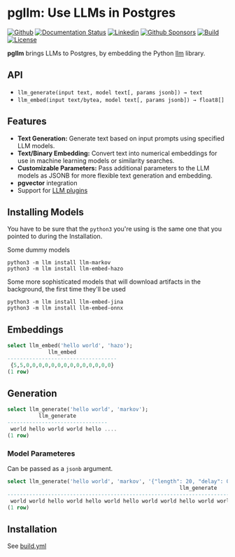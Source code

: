 # pgllm: Use LLMs in Postgres

[![Github](https://img.shields.io/static/v1?label=GitHub&message=Repo&logo=GitHub&color=green)](https://github.com/Florents-Tselai/pgllm)
[![Documentation Status](https://readthedocs.org/projects/pgllm/badge/?version=stable)](http://pgllm.tselai.com/en/latest/?badge=stable)
[![Linkedin](https://img.shields.io/badge/LinkedIn-0077B5?logo=linkedin&logoColor=white)](https://www.linkedin.com/in/florentstselai/)
[![Github Sponsors](https://img.shields.io/static/v1?label=Sponsor&message=%E2%9D%A4&logo=GitHub&color=pink)](https://github.com/sponsors/Florents-Tselai/)
[![Build](https://github.com/Florents-Tselai/pgllm/actions/workflows/build.yml/badge.svg?branch=main)](https://github.com/Florents-Tselai/pgllm/actions?query=workflow%3Abuild)
[![License](https://img.shields.io/badge/BSD%20license-blue.svg)](https://github.com/Florents-Tselai/pgllm/blob/main/LICENSE)

**pgllm** brings LLMs to Postgres, by embedding the Python [llm](github.com/simonw/llm) library.

## API

* `llm_generate(input text, model text[, params jsonb]) → text`
* `llm_embed(input text/bytea, model text[, params jsonb]) → float8[]`
  
## Features

- **Text Generation:** Generate text based on input prompts using specified LLM models.
- **Text/Binary Embedding:** Convert text into numerical embeddings for use in machine learning models or similarity searches.
- **Customizable Parameters:** Pass additional parameters to the LLM models as JSONB for more flexible text generation and embedding.
- **pgvector** integration
- Support for [LLM plugins](https://llm.datasette.io/en/stable/plugins/index.html)

## Installing Models

You have to be sure that the `python3` you're using is the same one that you pointed to during the Installation.

Some dummy models 
```shell
python3 -m llm install llm-markov
python3 -m llm install llm-embed-hazo
```

Some more sophisticated models that will download artifacts in the background, the first time they'll be used 

```shell
python3 -m llm install llm-embed-jina
python3 -m llm install llm-embed-onnx
```

## Embeddings

```sql
select llm_embed('hello world', 'hazo');
             llm_embed             
-----------------------------------
 {5,5,0,0,0,0,0,0,0,0,0,0,0,0,0,0}
(1 row)
```

## Generation

```sql
select llm_generate('hello world', 'markov');
          llm_generate          
--------------------------------
 world hello world world hello ....
(1 row)
```


### Model Parameteres

Can be passed as a `jsonb` argument. 

```sql
select llm_generate('hello world', 'markov', '{"length": 20, "delay": 0.2}');
                                                       llm_generate                                                       
--------------------------------------------------------------------------------------------------------------------------
 world world hello world hello world hello world world hello world world world world world world world world world hello 
(1 row)
```

## Installation

See [build.yml](workflows/.github/build.yml)
